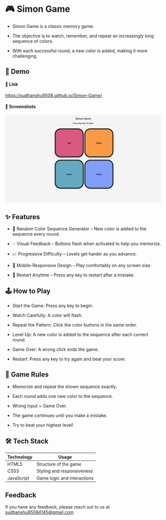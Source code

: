 
# 🎮 Simon Game

- Simon Game is a classic memory game.

- The objective is to watch, remember, and repeat an increasingly long sequence of colors.

- With each successful round, a new color is added, making it more challenging.

## 🚀 Demo

#### 🔗 Link
https://sudhanshu9508.github.io/Simon-Game/


#### 📸 Screenshots

![App Screenshot](https://github.com/sudhanshu-101/Simon-Game/blob/446c3d69d731afa57a540e4e24a92cf2513cbe85/Simon%20Game%20Screenshort.png)



## ✨ Features

- 🎨 Random Color Sequence Generator – New color is added to the sequence every round.

- 💡 Visual Feedback – Buttons flash when activated to help you memorize.

- 📈 Progressive Difficulty – Levels get harder as you advance.

- 📱 Mobile-Responsive Design – Play comfortably on any screen size.

- 🔁 Restart Anytime – Press any key to restart after a mistake.



## 🕹️ How to Play
- Start the Game: Press any key to begin.

- Watch Carefully: A color will flash.

- Repeat the Pattern: Click the color buttons in the same order.

- Level Up: A new color is added to the sequence after each correct round.

- Game Over: A wrong click ends the game.

- Restart: Press any key to try again and beat your score.


## 📜 Game Rules
- Memorize and repeat the shown sequence exactly.

- Each round adds one new color to the sequence.

- Wrong input = Game Over.

- The game continues until you make a mistake.

- Try to beat your highest level!



## 🛠️ Tech Stack

| Technology | Usage                              |
| ----------------- | --------------------------- |
| HTML5      | Structure of the game              |
| CSS3       | Styling and responsiveness         |
| JavaScript | Game logic and interactions        |



## Feedback

If you have any feedback, please reach out to us at sudhanshu95084145@gmail.com
